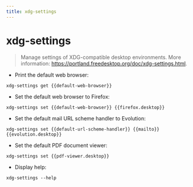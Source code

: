```yaml
---
title: xdg-settings
---
```

# xdg-settings

> Manage settings of XDG-compatible desktop environments.
> More information: <https://portland.freedesktop.org/doc/xdg-settings.html>.

- Print the default web browser:

`xdg-settings get {{default-web-browser}}`

- Set the default web browser to Firefox:

`xdg-settings set {{default-web-browser}} {{firefox.desktop}}`

- Set the default mail URL scheme handler to Evolution:

`xdg-settings set {{default-url-scheme-handler}} {{mailto}} {{evolution.desktop}}`

- Set the default PDF document viewer:

`xdg-settings set {{pdf-viewer.desktop}}`

- Display help:

`xdg-settings --help`
